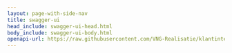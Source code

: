 ```yaml
---
layout: page-with-side-nav
title: swagger-ui
head_include: swagger-ui-head.html
body_include: swagger-ui-body.html
openapi-url: https://raw.githubusercontent.com/VNG-Realisatie/klantinteracties/main/docs/api_familie_klantinteracties/klantinteracties/openapi.yaml
---
```

<div id="swagger-ui"></div>
